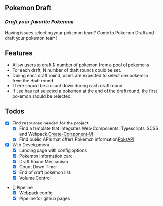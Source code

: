 ## Pokemon Draft
### _Draft your favorite Pokemon_
Having issues selecting your pokemon team? Come to Pokemon Draft and draft your pokemon team!

## Features
- Allow users to draft N number of pokemon from a pool of pokemons
- For each draft, N number of draft rounds could be set.
- During each draft round, users are expected to select one pokemon from the draft round.
- There should be a count down during each draft round.
- If use has not selected a pokemon at the end of the draft round, the first pokemon should be selected.

## Todos
- [x] Find resources needed for the project
    - [x] Find a template that integrates Web-Components, Typescripts, SCSS and Webpack.[Create-Component-UI](https://github.com/RameezAijaz/create-component-ui#readme) 
    - [x] Find public APIs that offers Pokemon information[PokeAPI](https://pokeapi.co/) 
- [X] Web Development
    - [X] Landing page with config options
    - [X] Pokemon information card
    - [X] Draft Round Mechanism
    - [X] Count Down Timer
    - [X] End of draft pokemon list.
    - [X] Volume Control
- [] Pipeline
    - [X] Webpack config
    - [X] Pipeline for github pages